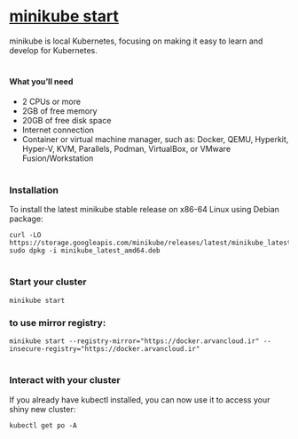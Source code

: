 # [minikube start](https://minikube.sigs.k8s.io/docs/start/)
minikube is local Kubernetes, focusing on making it easy to learn and develop for Kubernetes.


#
#### What you’ll need
- 2 CPUs or more
- 2GB of free memory
- 20GB of free disk space
- Internet connection
- Container or virtual machine manager, such as: Docker, QEMU, Hyperkit, Hyper-V, KVM, Parallels, Podman, VirtualBox, or VMware Fusion/Workstation


#
### Installation

To install the latest minikube stable release on x86-64 Linux using Debian package:

``` 
curl -LO https://storage.googleapis.com/minikube/releases/latest/minikube_latest_amd64.deb
sudo dpkg -i minikube_latest_amd64.deb
```


#
### Start your cluster
```
minikube start
```
### to use mirror registry:
```
minikube start --registry-mirror="https://docker.arvancloud.ir" --insecure-registry="https://docker.arvancloud.ir"
```


#
### Interact with your cluster

If you already have kubectl installed, you can now use it to access your shiny new cluster:
```
kubectl get po -A
```
